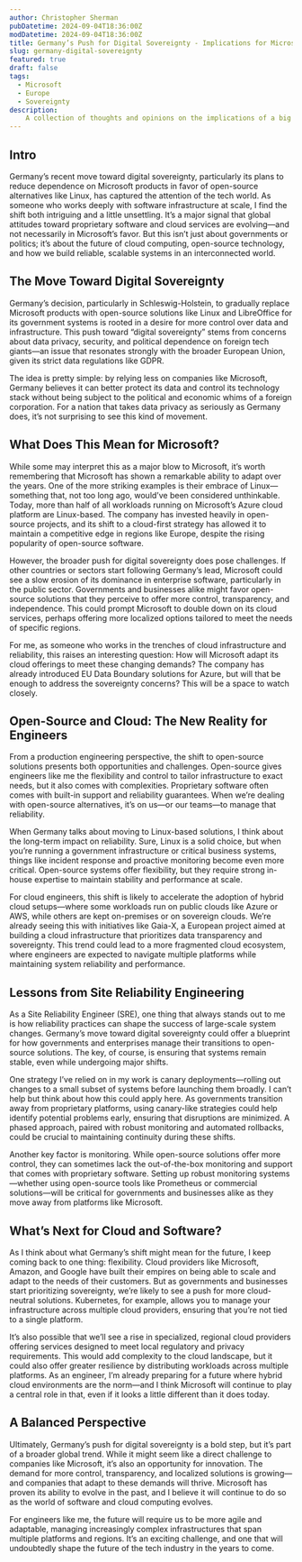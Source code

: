 ```yaml
---
author: Christopher Sherman 
pubDatetime: 2024-09-04T18:36:00Z
modDatetime: 2024-09-04T18:36:00Z
title: Germany’s Push for Digital Sovereignty - Implications for Microsoft, Cloud, and the Software Industry
slug: germany-digital-sovereignty
featured: true
draft: false
tags:
  - Microsoft
  - Europe 
  - Sovereignty
description:
    A collection of thoughts and opinions on the implications of a big decision.
---
```



## Intro 

Germany’s recent move toward digital sovereignty, particularly its plans to reduce dependence on Microsoft products in favor of open-source alternatives like Linux, has captured the attention of the tech world. As someone who works deeply with software infrastructure at scale, I find the shift both intriguing and a little unsettling. It’s a major signal that global attitudes toward proprietary software and cloud services are evolving—and not necessarily in Microsoft’s favor. But this isn’t just about governments or politics; it’s about the future of cloud computing, open-source technology, and how we build reliable, scalable systems in an interconnected world.

## The Move Toward Digital Sovereignty

Germany’s decision, particularly in Schleswig-Holstein, to gradually replace Microsoft products with open-source solutions like Linux and LibreOffice for its government systems is rooted in a desire for more control over data and infrastructure. This push toward “digital sovereignty” stems from concerns about data privacy, security, and political dependence on foreign tech giants—an issue that resonates strongly with the broader European Union, given its strict data regulations like GDPR.

The idea is pretty simple: by relying less on companies like Microsoft, Germany believes it can better protect its data and control its technology stack without being subject to the political and economic whims of a foreign corporation. For a nation that takes data privacy as seriously as Germany does, it’s not surprising to see this kind of movement.

## What Does This Mean for Microsoft?

While some may interpret this as a major blow to Microsoft, it’s worth remembering that Microsoft has shown a remarkable ability to adapt over the years. One of the more striking examples is their embrace of Linux—something that, not too long ago, would’ve been considered unthinkable. Today, more than half of all workloads running on Microsoft’s Azure cloud platform are Linux-based. The company has invested heavily in open-source projects, and its shift to a cloud-first strategy has allowed it to maintain a competitive edge in regions like Europe, despite the rising popularity of open-source software.

However, the broader push for digital sovereignty does pose challenges. If other countries or sectors start following Germany’s lead, Microsoft could see a slow erosion of its dominance in enterprise software, particularly in the public sector. Governments and businesses alike might favor open-source solutions that they perceive to offer more control, transparency, and independence. This could prompt Microsoft to double down on its cloud services, perhaps offering more localized options tailored to meet the needs of specific regions.

For me, as someone who works in the trenches of cloud infrastructure and reliability, this raises an interesting question: How will Microsoft adapt its cloud offerings to meet these changing demands? The company has already introduced EU Data Boundary solutions for Azure, but will that be enough to address the sovereignty concerns? This will be a space to watch closely.

## Open-Source and Cloud: The New Reality for Engineers

From a production engineering perspective, the shift to open-source solutions presents both opportunities and challenges. Open-source gives engineers like me the flexibility and control to tailor infrastructure to exact needs, but it also comes with complexities. Proprietary software often comes with built-in support and reliability guarantees. When we’re dealing with open-source alternatives, it’s on us—or our teams—to manage that reliability.

When Germany talks about moving to Linux-based solutions, I think about the long-term impact on reliability. Sure, Linux is a solid choice, but when you’re running a government infrastructure or critical business systems, things like incident response and proactive monitoring become even more critical. Open-source systems offer flexibility, but they require strong in-house expertise to maintain stability and performance at scale.

For cloud engineers, this shift is likely to accelerate the adoption of hybrid cloud setups—where some workloads run on public clouds like Azure or AWS, while others are kept on-premises or on sovereign clouds. We’re already seeing this with initiatives like Gaia-X, a European project aimed at building a cloud infrastructure that prioritizes data transparency and sovereignty. This trend could lead to a more fragmented cloud ecosystem, where engineers are expected to navigate multiple platforms while maintaining system reliability and performance.

## Lessons from Site Reliability Engineering

As a Site Reliability Engineer (SRE), one thing that always stands out to me is how reliability practices can shape the success of large-scale system changes. Germany’s move toward digital sovereignty could offer a blueprint for how governments and enterprises manage their transitions to open-source solutions. The key, of course, is ensuring that systems remain stable, even while undergoing major shifts.

One strategy I’ve relied on in my work is canary deployments—rolling out changes to a small subset of systems before launching them broadly. I can’t help but think about how this could apply here. As governments transition away from proprietary platforms, using canary-like strategies could help identify potential problems early, ensuring that disruptions are minimized. A phased approach, paired with robust monitoring and automated rollbacks, could be crucial to maintaining continuity during these shifts.

Another key factor is monitoring. While open-source solutions offer more control, they can sometimes lack the out-of-the-box monitoring and support that comes with proprietary software. Setting up robust monitoring systems—whether using open-source tools like Prometheus or commercial solutions—will be critical for governments and businesses alike as they move away from platforms like Microsoft.

## What’s Next for Cloud and Software?

As I think about what Germany’s shift might mean for the future, I keep coming back to one thing: flexibility. Cloud providers like Microsoft, Amazon, and Google have built their empires on being able to scale and adapt to the needs of their customers. But as governments and businesses start prioritizing sovereignty, we’re likely to see a push for more cloud-neutral solutions. Kubernetes, for example, allows you to manage your infrastructure across multiple cloud providers, ensuring that you’re not tied to a single platform.

It’s also possible that we’ll see a rise in specialized, regional cloud providers offering services designed to meet local regulatory and privacy requirements. This would add complexity to the cloud landscape, but it could also offer greater resilience by distributing workloads across multiple platforms. As an engineer, I’m already preparing for a future where hybrid cloud environments are the norm—and I think Microsoft will continue to play a central role in that, even if it looks a little different than it does today.

## A Balanced Perspective

Ultimately, Germany’s push for digital sovereignty is a bold step, but it’s part of a broader global trend. While it might seem like a direct challenge to companies like Microsoft, it’s also an opportunity for innovation. The demand for more control, transparency, and localized solutions is growing—and companies that adapt to these demands will thrive. Microsoft has proven its ability to evolve in the past, and I believe it will continue to do so as the world of software and cloud computing evolves.

For engineers like me, the future will require us to be more agile and adaptable, managing increasingly complex infrastructures that span multiple platforms and regions. It’s an exciting challenge, and one that will undoubtedly shape the future of the tech industry in the years to come.